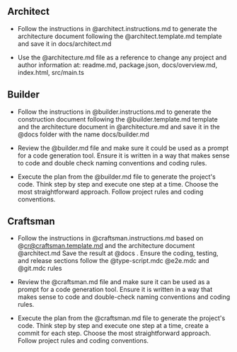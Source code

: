 ## Architect

- Follow the instructions in @architect.instructions.md to generate the architecture document following the @architect.template.md template and save it in docs/architect.md

- Use the @architecture.md file as a reference to change any project and author information at: readme.md, package.json, docs/overview.md, index.html, src/main.ts

## Builder

- Follow the instructions in @builder.instructions.md to generate the construction document following the @builder.template.md template and the architecture document in @architecture.md and save it in the @docs folder with the name docs/builder.md

- Review the @builder.md file and make sure it could be used as a prompt for a code generation tool. Ensure it is written in a way that makes sense to code and double check naming conventions and coding rules.

- Execute the plan from the @builder.md file to generate the project's code. Think step by step and execute one step at a time. Choose the most straightforward approach. Follow project rules and coding conventions.

## Craftsman

- Follow the instructions in @craftsman.instructions.md based on @cr@craftsman.template.md and the architecture document @architect.md Save the result at @docs . Ensure the coding, testing, and release sections follow the @type-script.mdc @e2e.mdc and @git.mdc rules

- Review the @craftsman.md file and make sure it can be used as a prompt for a code generation tool. Ensure it is written in a way that makes sense to code and double-check naming conventions and coding rules.

- Execute the plan from the @craftsman.md file to generate the project's code. Think step by step and execute one step at a time, create a commit for each step. Choose the most straightforward approach. Follow project rules and coding conventions.
